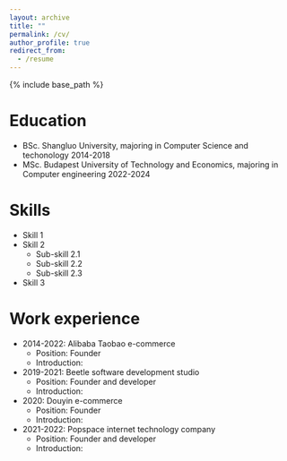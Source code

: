 ```yaml
---
layout: archive
title: ""
permalink: /cv/
author_profile: true
redirect_from:
  - /resume
---
```


{% include base_path %}

Education
======
* BSc. Shangluo University, majoring in Computer Science and techonology 2014-2018
* MSc. Budapest University of Technology and Economics, majoring in Computer engineering 2022-2024

Skills
======
* Skill 1
* Skill 2
  * Sub-skill 2.1
  * Sub-skill 2.2
  * Sub-skill 2.3
* Skill 3

Work experience
======
* 2014-2022: Alibaba Taobao e-commerce
  * Position: Founder
  * Introduction:
* 2019-2021: Beetle software development studio
  * Position: Founder and developer
  * Introduction:
* 2020: Douyin e-commerce
  * Position: Founder
  * Introduction:
* 2021-2022: Popspace internet technology company
  * Position: Founder and developer
  * Introduction:
  


